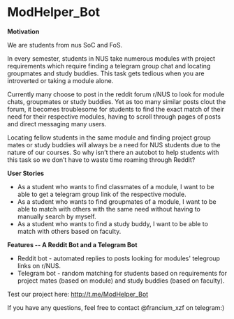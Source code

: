 # ModHelper_Bot

**Motivation**

We are students from nus SoC and FoS.

In every semester, students in NUS take numerous modules with project requirements which require finding a telegram group chat and locating groupmates and study buddies. This task gets tedious when you are introverted or taking a module alone. 

Currently many choose to post in the reddit forum r/NUS to look for module chats, groupmates or study buddies. Yet as too many similar posts clout the forum, it becomes troublesome for students to find the exact match of their need for their respective modules, having to scroll through pages of posts and direct messaging many users.

Locating fellow students in the same module and finding project group mates or study buddies will always be a need for NUS students due to the nature of our courses. So why isn’t there an autobot to help students with this task so we don’t have to waste time roaming through Reddit?  

**User Stories**

- As a student who wants to find classmates of a module, I want to be able to get a telegram group link of the respective module.
- As a student who wants to find groupmates of a module, I want to be able to match with others with the same need without having to manually search by myself.
- As a student who wants to find a study buddy, I want to be able to match with others based on faculty.

**Features -- A Reddit Bot and a Telegram Bot**

- Reddit bot - automated replies to posts looking for modules' telegroup links on r/NUS.
- Telegram bot - random matching for students based on requirements for project mates (based on module) and study buddies (based on faculty).

Test our project here: http://t.me/ModHelper_Bot

If you have any questions, feel free to contact @francium_xzf on telegram:)
